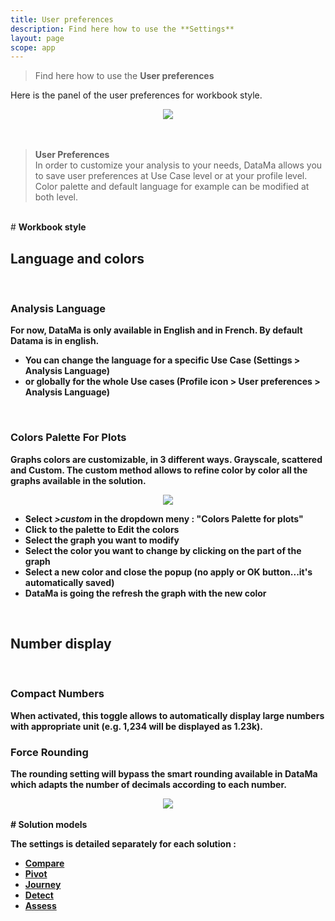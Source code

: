```yaml
---
title: User preferences
description: Find here how to use the **Settings**
layout: page
scope: app
---
```


> Find here how to use the **User preferences**

Here is the panel of the user preferences for workbook style.
<br>
<center><img src="{{site.url}}/{{site.baseurl}}/core_app/new/interface/homepage/images/user_preferences.jpg"/></center>
<br>


<br>

> **User Preferences**
<br> In order to customize your analysis to your needs, DataMa allows you to save user preferences at Use Case level or at your profile level.
Color palette and default language for example can be modified at both level.

<br/>
# <b>Workbook style<b>
<br/>

## Language and colors

<br/>

### **Analysis Language**

For now, DataMa is only available in English and in French. By default Datama is in english.
- You can change the language for a specific Use Case (Settings > Analysis Language)
- or globally for the whole Use cases (Profile icon > User preferences > Analysis Language)

<br/>

### **Colors Palette For Plots**

Graphs colors are customizable, in 3 different ways.
Grayscale, scattered and Custom.
The custom method allows to refine color by color all the graphs available in the solution.

<center><img src="{{site.url}}/{{site.baseurl}}/core_app/new/interface/subheader/settings/images/colors_palette.png"/></center>

- Select <i>>custom</i> in the dropdown meny : "Colors Palette for plots"
- Click to the palette to Edit the colors
- Select the graph you want to modify
- Select the color you want to change by clicking on the part of the graph
- Select a new color and close the popup (no apply or OK button...it's automatically saved)
- DataMa is going the refresh the graph with the new color

<br/>

## Number display

<br/>

### **Compact Numbers**

When activated, this toggle allows to automatically display large numbers with appropriate unit (e.g. 1,234 will be displayed as 1.23k).

### **Force Rounding**

The rounding setting will bypass the smart rounding available in DataMa which adapts the number of decimals according to each number.

<center><img src="{{site.url}}/{{site.baseurl}}/core_app/new/interface/subheader/settings/images/force_rounding.png"/></center>

<br/>
# <b>Solution models<b>
<br/>

The settings is detailed separately for each solution :
- [Compare]({{site.url}}/{{site.baseurl}}/core_app/new/compare/interface/subheader/settings.html)
- [Pivot]({{site.url}}/{{site.baseurl}}/core_app/new/pivot/interface/subheader/settings.html)
- [Journey]({{site.url}}/{{site.baseurl}}docs/core_app/new/journey/interface/journey_header.html)
- [Detect]({{site.url}}/{{site.baseurl}}/core_app/new/detect/settings.html)
- [Assess]({{site.url}}/{{site.baseurl}}/core_app/new/assess/settings.html)
